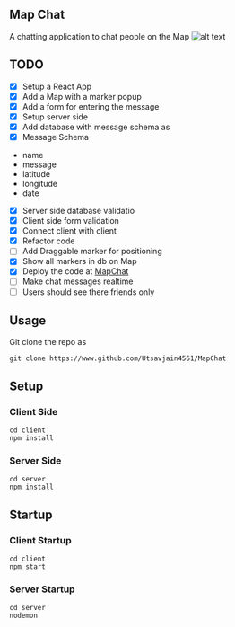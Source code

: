 ## Map Chat

A chatting application to chat people on the Map
![alt text](https://i.imgur.com/UJ9nbL8.png "MapChat Client")

## TODO

- [x] Setup a React App
- [x] Add a Map with a marker popup
- [x] Add a form for entering the message
- [x] Setup server side
- [x] Add database with message schema as
- [x] Message Schema

* name
* message
* latitude
* longitude
* date

- [x] Server side database validatio
- [x] Client side form validation
- [x] Connect client with client
- [x] Refactor code
- [ ] Add Draggable marker for positioning
- [x] Show all markers in db on Map
- [x] Deploy the code at [MapChat](https://mapchatnearby.herokuapp.com)
- [ ] Make chat messages realtime
- [ ] Users should see there friends only

## Usage

Git clone the repo as

```console
git clone https://www.github.com/Utsavjain4561/MapChat
```

## Setup

### Client Side

```console
cd client
npm install
```

### Server Side

```console
cd server
npm install
```

## Startup

### Client Startup

```console
cd client
npm start
```

### Server Startup

```console
cd server
nodemon
```

